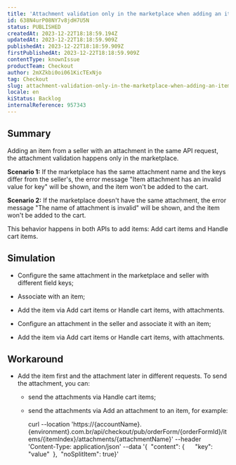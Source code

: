 ```yaml
---
title: 'Attachment validation only in the marketplace when adding an item from a seller with attachment'
id: 638N4urP08NY7v8jdH7U5N
status: PUBLISHED
createdAt: 2023-12-22T18:18:59.194Z
updatedAt: 2023-12-22T18:18:59.909Z
publishedAt: 2023-12-22T18:18:59.909Z
firstPublishedAt: 2023-12-22T18:18:59.909Z
contentType: knownIssue
productTeam: Checkout
author: 2mXZkbi0oi061KicTExNjo
tag: Checkout
slug: attachment-validation-only-in-the-marketplace-when-adding-an-item-from-a-seller-with-attachment
locale: en
kiStatus: Backlog
internalReference: 957343
---
```


## Summary


Adding an item from a seller with an attachment in the same API request, the attachment validation happens only in the marketplace.

**Scenario 1:**
If the marketplace has the same attachment name and the keys differ from the seller's, the error message "Item attachment has an invalid value for key" will be shown, and the item won't be added to the cart.

**Scenario 2:**
If the marketplace doesn't have the same attachment, the error message "The name of attachment is invalid" will be shown, and the item won't be added to the cart.

This behavior happens in both APIs to add items: Add cart items and Handle cart items.


##

## Simulation



- Configure the same attachment in the marketplace and seller with different field keys;
- Associate with an item;
- Add the item via Add cart items or Handle cart items, with attachments.


- Configure an attachment in the seller and associate it with an item;
- Add the item via Add cart items or Handle cart items, with attachments.


##

## Workaround



- Add the item first and the attachment later in different requests. To send the attachment, you can:
  - send the attachments via Handle cart items;
  - send the attachments via Add an attachment to an item, for example:

    curl --location 'https://{accountName}.{environment}.com.br/api/checkout/pub/orderForm/{orderFormId}/items/{itemIndex}/attachments/{attachmentName}' \--header 'Content-Type: application/json' \--data '{  "content": {      "key": "value"  },  "noSplitItem": true}'



